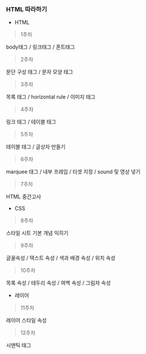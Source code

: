 ### HTML 따라하기

+ HTML

> 1주차

body태그 / 링크태그 / 폰트태그 

> 2주차

문단 구성 태그 / 문자 모양 태그

> 3주차

목록 태그 / horizontal rule / 이미지 태그

> 4주차

링크 태그 / 테이블 태그

> 5주차

테이블 태그 / 글상자 만들기

> 6주차

marquee 태그 / 내부 프레임 / 타겟 지정 / sound 및 영상 넣기

> 7주차

HTML 중간고사



+ CSS

> 8주차

스타일 시트 기본 개념 익히기

> 9주차

글꼴속성 / 텍스트 속성 / 색과 배경 속성 / 위치 속성

> 10주차

목록 속성 / 테두리 속성 / 여백 속성 / 그림자 속성



+ 레이어

> 11주차

레이어 스타일 속성 

> 12주차

시맨틱 태그

